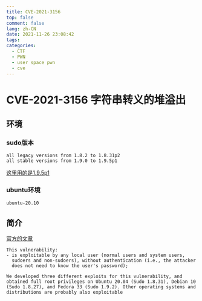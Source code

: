 ```yaml
---
title: CVE-2021-3156
top: false
comment: false
lang: zh-CN
date: 2021-11-26 23:08:42
tags:
categories:
  - CTF
  -	PWN
  - user space pwn
  - cve
---
```


# CVE-2021-3156 字符串转义的堆溢出

## 环境

### sudo版本

```
all legacy versions from 1.8.2 to 1.8.31p2
all stable versions from 1.9.0 to 1.9.5p1
```

[这里用的是1.9.5p1](https://github.com/sudo-project/sudo/archive/SUDO_1_9_5p1.tar.gz)

### ubuntu环境

```
ubuntu-20.10
```

## 简介

[官方的文章](https://www.qualys.com/2021/01/26/cve-2021-3156/baron-samedit-heap-based-overflow-sudo.txt)

```
This vulnerability:
- is exploitable by any local user (normal users and system users,
  sudoers and non-sudoers), without authentication (i.e., the attacker
  does not need to know the user's password);

We developed three different exploits for this vulnerability, and
obtained full root privileges on Ubuntu 20.04 (Sudo 1.8.31), Debian 10
(Sudo 1.8.27), and Fedora 33 (Sudo 1.9.2). Other operating systems and
distributions are probably also exploitable
```

